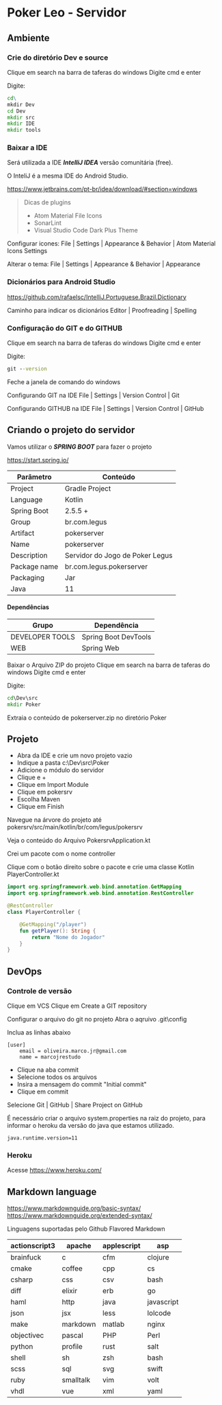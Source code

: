 # Poker Leo - Servidor

## Ambiente

### Crie do diretório Dev e source

Clique em search na barra de taferas do windows
Digite cmd e enter

Digite:

```cmd
cd\
mkdir Dev
cd Dev
mkdir src
mkdir IDE
mkdir tools
```

### Baixar a IDE

Será utilizada a IDE ***IntelliJ IDEA*** versão comunitária (free).

O InteliJ é a mesma IDE do Android Studio.

https://www.jetbrains.com/pt-br/idea/download/#section=windows

> Dicas de plugins
>
> - Atom Material File Icons
> - SonarLint 
> - Visual Studio Code Dark Plus Theme

Configurar icones:
File | Settings | Appearance & Behavior | Atom Material Icons Settings


Alterar o tema: 
File | Settings | Appearance & Behavior | Appearance



### Dicionários para Android Studio

https://github.com/rafaelsc/IntelliJ.Portuguese.Brazil.Dictionary

Caminho para indicar os dicionários
Editor | Proofreading | Spelling

### Configuração do GIT e do GITHUB
Clique em search na barra de taferas do windows
Digite cmd e enter

Digite:

```cmd
git --version
```
Feche a janela de comando do windows

Configurando GIT na IDE
File | Settings | Version Control | Git


Configurando GITHUB na IDE
File | Settings | Version Control | GitHub

## Criando o projeto do servidor
Vamos utilizar o ***SPRING BOOT*** para fazer o projeto

https://start.spring.io/

|Parâmetro|Conteúdo|
|---|---|
|Project|Gradle Project|
|Language|Kotlin|
|Spring Boot|2.5.5 +|
|Group|br.com.legus|
|Artifact|pokerserver|
|Name|pokerserver|
|Description|Servidor do Jogo de Poker Legus|
|Package name|br.com.legus.pokerserver|
|Packaging|Jar|
|Java|11|

#### Dependências
|Grupo|Dependência|
|---|---|
|DEVELOPER TOOLS|Spring Boot DevTools |
|WEB|Spring Web|

Baixar o Arquivo ZIP do projeto
Clique em search na barra de taferas do windows
Digite cmd e enter

Digite:
```cmd
cd\Dev\src
mkdir Poker
```
Extraia o conteúdo de pokerserver.zip no diretório Poker

## Projeto

- Abra da IDE e crie um novo projeto vazio
- Indique a pasta c:\Dev\src\Poker
- Adicione o módulo do servidor
- Clique e +
- Clique em Import Module
- Clique em pokersrv
- Escolha Maven
- Clique em Finish

Navegue na árvore do projeto até
pokersrv/src/main/kotlin/br/com/legus/pokersrv

Veja o conteúdo do Arquivo
PokersrvApplication.kt

Crei um pacote com o nome controller

Clique com o botão direito sobre o pacote e crie uma classe Kotlin
PlayerController.kt

```kotlin
import org.springframework.web.bind.annotation.GetMapping
import org.springframework.web.bind.annotation.RestController

@RestController
class PlayerController {

    @GetMapping("/player")
    fun getPlayer(): String {
        return "Nome do Jogador"
    }
}
```

## DevOps

### Controle de versão

Clique em VCS
Clique em Create a GIT repository

Configurar o arquivo do git no projeto
Abra o aqruivo .git\config

Inclua as linhas abaixo

```
[user]
	email = oliveira.marco.jr@gmail.com
	name = marcojrestudo
```

- Clique na aba commit
- Selecione todos os arquivos
- Insira a mensagem do commit "Initial commit"
- Clique em commit

Selecione 
Git | GitHub | Share Project on GitHub

É necessário criar o arquivo system.properties na raiz do projeto, para informar o heroku da versão do java que estamos utilizado.
 
```
java.runtime.version=11
```

### Heroku

Acesse
https://www.heroku.com/


## Markdown language
https://www.markdownguide.org/basic-syntax/
https://www.markdownguide.org/extended-syntax/ 

Linguagens suportadas pelo Github Flavored Markdown

|actionscript3|apache|applescript|asp|
|---|---|---|---|
|brainfuck|c|cfm|clojure|
|cmake| coffee|cpp|cs|
|csharp|css|csv|bash|
|diff|elixir|erb|go|
|haml|http|java|javascript|
|json|jsx|less|lolcode|
|make|markdown|matlab|nginx|
|objectivec|pascal|PHP|Perl|
|python|profile|rust|salt|
|shell|sh|zsh|bash|
|scss|sql|svg|swift|
|ruby|smalltalk|vim|volt|
|vhdl|vue|xml|yaml|
